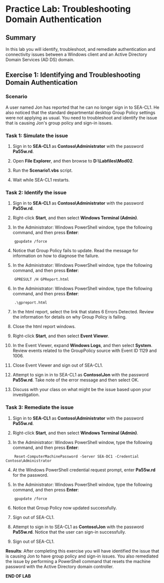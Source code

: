 # Practice Lab: Troubleshooting Domain Authentication

## Summary

In this lab you will identify, troubleshoot, and remediate authentication and connectivity issues between a Windows client and an Active Directory Domain Services (AD DS) domain.

## Exercise 1: Identifying and Troubleshooting Domain Authentication

### Scenario

A user named Jon has reported that he can no longer sign in to SEA-CL1. He also noticed that the standard departmental desktop Group Policy settings were not applying as usual. You need to troubleshoot and identify the issue that is causing Jon's group policy and sign-in issues.

### Task 1: Simulate the issue

1. Sign in to **SEA-CL1** as **Contoso\\Administrator**  with the password **Pa55w.rd**.

2. Open **File Explorer**, and then browse to **D:\\Labfiles\\Mod02**.

3. Run the **Scenario1.vbs** script.

4. Wait while SEA-CL1 restarts.

### Task 2: Identify the issue

1. Sign in to **SEA-CL1** as **Contoso\\Administrator**  with the password **Pa55w.rd**.

2. Right-click **Start**, and then select **Windows Terminal (Admin)**.

3. In the Administrator: Windows PowerShell window, type the following command, and then press **Enter**:

```
    gpupdate /force
```

4. Notice that Group Policy fails to update. Read the message for information on how to diagnose the failure.

5. In the Administrator: Windows PowerShell window, type the following command, and then press **Enter**:

```
    GPRESULT /H GPReport.html
```

6. In the Administrator: Windows PowerShell window, type the following command, and then press **Enter**:

```
    .\gpreport.html
```

7. In the html report, select the link that states 6 Errors Detected. Review the information for details on why Group Policy is failing.

8. Close the html report windows.

9. Right-click **Start**, and then select **Event Viewer**.

10. In the Event Viewer, expand **Windows Logs**, and then select **System**. Review events related to the GroupPolicy source with Event ID 1129 and 1006.

11. Close Event Viewer and sign out of SEA-CL1.

12. Attempt to sign in in to SEA-CL1 as **Contoso\\Jon**  with the password **Pa55w.rd**. Take note of the error message and then select OK.

13. Discuss with your class on what might be the issue based upon your investigation.

### Task 3: Remediate the issue

1. Sign in to **SEA-CL1** as **Contoso\\Administrator**  with the password **Pa55w.rd**.

2. Right-click **Start**, and then select **Windows Terminal (Admin)**.

3. In the Administrator: Windows PowerShell window, type the following command, and then press **Enter**:

```
    Reset-ComputerMachinePassword -Server SEA-DC1 -Credential Contoso\Administrator
```

4. At the Windows PowerShell credential request prompt, enter **Pa55w.rd** for the password.

5. In the Administrator: Windows PowerShell window, type the following command, and then press **Enter**:

```
    gpupdate /force
```

6. Notice that Group Policy now updated successfully.

7. Sign out of SEA-CL1.

8. Attempt to sign in to SEA-CL1 as **Contoso\\Jon**  with the password **Pa55w.rd**. Notice that the user can sign-in successfully.

9. Sign out of SEA-CL1.

**Results**: After completing this exercise you will have identified the issue that is causing Jon to have group policy and sign-in issues. You also remediated the issue by performing a PowerShell command that resets the machine password with the Active Directory domain controller.

**END OF LAB**
